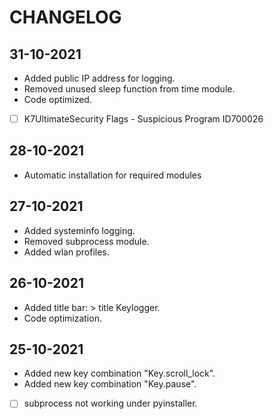 # CHANGELOG

## 31-10-2021
* Added public IP address for logging.
* Removed unused sleep function from time module.
* Code optimized.
* [ ] K7UltimateSecurity Flags - Suspicious Program ID700026

## 28-10-2021
* Automatic installation for required modules

## 27-10-2021
* Added systeminfo logging.
* Removed subprocess module.
* Added wlan profiles.

## 26-10-2021
* Added title bar: > title Keylogger.
* Code optimization.

## 25-10-2021
* Added new key combination "Key.scroll_lock".
* Added new key combination "Key.pause".
* [ ] subprocess not working under pyinstaller.
